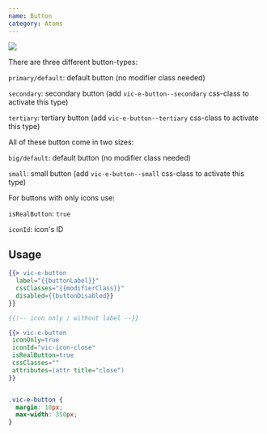 ```yaml
---
name: Button
category: Atoms
---
```


<a href="https://www.figma.com/file/ITkQkGVUdGs3AwbUUdVtb4/General?node-id=6%3A29" target="_blank" class="vic-lsg-figma-link" title="Show on Figma">
  <img src="../resources/lsg/figma-logo.svg" class="vic-lsg-figma-link__icon" />
</a>

There are three different button-types:

`primary/default`: default button (no modifier class needed)

`secondary`: secondary button (add `vic-e-button--secondary` css-class to activate this type)

`tertiary`: tertiary button (add `vic-e-button--tertiary` css-class to activate this type)

All of these button come in two sizes:

`big/default`: default button (no modifier class needed)

`small`: small button (add `vic-e-button--small` css-class to activate this type)

For buttons with only icons use:

`isRealButton`: `true`

`iconId`: icon's ID

## Usage

```hbs
{{> vic-e-button
  label="{{buttonLabel}}"
  cssClasses="{{modifierClass}}"
  disabled={{buttonDisabled}}
}}
```

```hbs
{{!-- icon only / without label --}}

{{> vic-e-button
 iconOnly=true
 iconId="vic-icon-close"
 isRealButton=true
 cssClasses=""
 attributes=(attr title="close")
}}
```

```vic-e-button:demo/buttons.html
```

```vic-e-button.css hidden
.vic-e-button {
  margin: 10px;
  max-width: 350px;
}
```